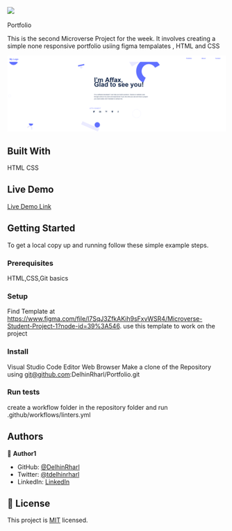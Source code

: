 ![](https://img.shields.io/badge/Microverse-blueviolet)

Portfolio

This is the second Microverse Project  for the week. It involves creating a simple none responsive portfolio usiing figma tempalates , HTML and CSS

![screenshot](./Images/portfolioweb.png)


## Built With

HTML
CSS

## Live Demo

[Live Demo Link](https://delhinrharl.github.io/Portfolio/
)

## Getting Started




To get a local copy up and running follow these simple example steps.

### Prerequisites
HTML,CSS,Git basics
### Setup
Find Template at https://www.figma.com/file/l7SqJ3ZfkAKih9sFxvWSR4/Microverse-Student-Project-1?node-id=39%3A546. 
use this template to work on the project
### Install
Visual Studio Code Editor
Web Browser
Make a clone of the Repository using git@github.com:DelhinRharl/Portfolio.git
### Run tests
create a workflow folder in the repository folder 
and run .github/workflows/linters.yml




## Authors

👤 **Author1**

- GitHub: [@DelhinRharl](https://github.com/DelhinRharl)
- Twitter: [@tdelhinrharl](https://twitter.com/delhinrharl)
- LinkedIn: [LinkedIn](https://linkedin.com/in/AffaxedKiprotich)


## 📝 License

This project is [MIT](./MIT.md) licensed.
